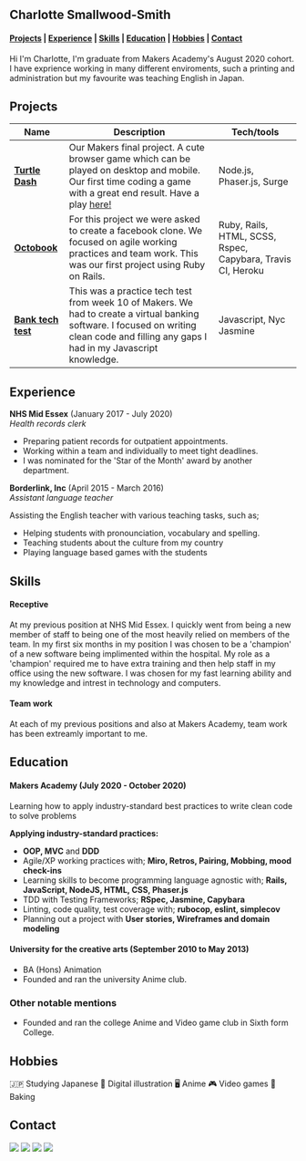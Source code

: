## Charlotte Smallwood-Smith
#### [Projects](#projects) | [Experience](#experience) | [Skills](#skills) | [Education](#education) | [Hobbies](#hobbies) | [Contact](#contact)

Hi I'm Charlotte, I'm graduate from Makers Academy's August 2020 cohort. I have exprience working in many different enviroments, such a printing and administration but my favourite was teaching English in Japan. 

## Projects

| Name                         | Description          | Tech/tools                |
| ---------------------------- | -------------------- | ------------------------- |
| [**Turtle Dash**](https://github.com/imogen-k/turtle-dash)             | Our Makers final project. A cute browser game which can be played on desktop and mobile. Our first time coding a game with a great end result. Have a play [here!](http://turtle-dash.surge.sh/)| Node.js, Phaser.js, Surge |
| [**Octobook**](https://github.com/Charlotte-91/acebook-rails-quadropus) | For this project we were asked to create a facebook clone. We focused on agile working practices and team work. This was our first project using Ruby on Rails.   | Ruby, Rails, HTML, SCSS, Rspec, Capybara, Travis CI, Heroku|
| [**Bank tech test**](https://github.com/Charlotte-91/Bank-tech-test) | This was a practice tech test from week 10 of Makers. We had to create a virtual banking software. I focused on writing clean code and filling any gaps I had in my Javascript knowledge. | Javascript, Nyc Jasmine |

## Experience

**NHS Mid Essex** (January 2017 - July 2020)  
*Health records clerk*

- Preparing patient records for outpatient appointments.
- Working within a team and individually to meet tight deadlines. 
- I was nominated for the 'Star of the Month' award by another department. 


**Borderlink, Inc** (April 2015 - March 2016)  
*Assistant language teacher*

Assisting the English teacher with various teaching tasks, such as; 
- Helping students with pronounciation, vocabulary and spelling. 
- Teaching students about the culture from my country
- Playing language based games with the students


## Skills

#### Receptive 

At my previous position at NHS Mid Essex. I quickly went from being a new member of staff to being one of the most heavily relied on members of the team. In my first six months in my position I was chosen to be a 'champion' of a new software being implimented within the hospital. My role as a 'champion' required me to have extra training and then help staff in my office using the new software. I was chosen for my fast learning ability and my knowledge and intrest in technology and computers.

#### Team work

At each of my previous positions and also at Makers Academy, team work has been extreamly important to me. 


## Education

#### Makers Academy (July 2020 - October 2020)

Learning how to apply industry-standard best practices to write clean code to solve problems

**Applying industry-standard practices:**
- **OOP, MVC** and **DDD**
- Agile/XP working practices with; **Miro,  Retros, Pairing, Mobbing, mood check-ins**
- Learning skills to become programming language agnostic with; **Rails, JavaScript, NodeJS, HTML, CSS, Phaser.js**
- TDD with Testing Frameworks; **RSpec, Jasmine, Capybara**
- Linting, code quality, test coverage with; **rubocop, eslint, simplecov**
- Planning out a project with **User stories, Wireframes and domain modeling**

#### University for the creative arts (September 2010 to May 2013)

- BA (Hons) Animation
- Founded and ran the university Anime club.

### Other notable mentions
- Founded and ran the college Anime and Video game club in Sixth form College.

## Hobbies

🇯🇵 Studying Japanese
🎨 Digital illustration
🖥️ Anime
🎮 Video games
🍰 Baking

## Contact

[<img src="https://img.shields.io/badge/github-%23100000.svg?&style=for-the-badge&logo=github&logoColor=white"/>](https://github.com/Charlotte-91)
[<img src="https://img.shields.io/badge/codewars-%23AD2C27.svg?&style=for-the-badge&logo=codewars&logoColor=white"/>](https://www.codewars.com/users/Charlotte-91)
[<img src="https://img.shields.io/badge/linkedin%20-%230077B5.svg?&style=for-the-badge&logo=linkedin&logoColor=white"/>](https://www.linkedin.com/in/charlotte-smallwood-smith/)
[<img src="https://img.shields.io/badge/gmail-D14836?&style=for-the-badge&logo=gmail&logoColor=white"/>](mailto:c.smallwood.smith@gmail.com)
